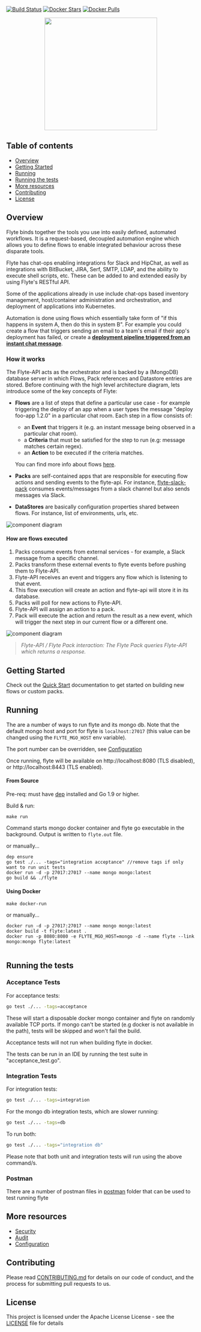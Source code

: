 [![Build Status](https://travis-ci.org/HotelsDotCom/flyte.svg?branch=master)](https://travis-ci.org/HotelsDotCom/flyte)
[![Docker Stars](https://img.shields.io/docker/stars/hotelsdotcom/flyte.svg)](https://hub.docker.com/r/hotelsdotcom/flyte/)
[![Docker Pulls](https://img.shields.io/docker/pulls/hotelsdotcom/flyte.svg)](https://hub.docker.com/r/hotelsdotcom/flyte/)

<p align="center">
  <img align="center" src="https://github.com/HotelsDotCom/flyte/blob/master/docs/images/flyte_logo_compact.png" width="300">
</p>

## Table of contents
* [Overview](#overview)
* [Getting Started](#getting-started)
* [Running](#running)
* [Running the tests](#running-the-tests)
* [More resources](#more-resources)
* [Contributing](#contributing)
* [License](#license)

## Overview

Flyte binds together the tools you use into easily defined, automated workflows. It is a request-based, decoupled automation engine which allows you to define flows to enable integrated behaviour across these disparate tools.

Flyte has chat-ops enabling integrations for Slack and HipChat, as well as integrations with BitBucket, JIRA, Serf, SMTP, LDAP, and the ability to execute shell scripts, etc. These can be added to and extended easily by using Flyte's RESTful API.

Some of the applications already in use include chat-ops based inventory management, host/container administration and orchestration, and deployment of applications into Kubernetes.

Automation is done using flows which essentially take form of "if this happens in system A, then do this in system B". For example you could create a flow that triggers sending an email to a team's email if their app's deployment has failed, or create a **[deployment pipeline triggered from an instant chat message](docs/images/flow.gif)**.

### How it works

The Flyte-API acts as the orchestrator and is backed by a (MongoDB) database server in which Flows, Pack references and Datastore entries are stored. Before continuing with the high level architecture diagram, lets introduce some of the key concepts of Flyte:

- **Flows** are a list of steps that define a particular use case - for example triggering the deploy of an app when a user types the message "deploy foo-app 1.2.0" in a particular chat room. Each step in a flow consists of:
    - an **Event** that triggers it (e.g. an instant message being observed in a particular chat room).
    - a **Criteria** that must be satisfied for the step to run (e.g: message matches certain regex).
    - an **Action** to be executed if the criteria matches.

    You can find more info about flows [here](docs/quickstart.md).
    
- **Packs** are self-contained apps that are responsible for executing flow actions and sending events to the flyte-api. For instance, [flyte-slack-pack](https://github.com/HotelsDotCom/flyte-slack) consumes events/messages from a slack channel but also sends messages via Slack. 
- **DataStores** are basically configuration properties shared between flows. For instance, list of environments, urls, etc.

![component diagram](docs/images/component_diag.png)

#### How are flows executed
 
1. Packs consume events from external services - for example, a Slack message from a specific channel.
1. Packs transform these external events to flyte events before pushing them to Flyte-API.
1. Flyte-API receives an event and triggers any flow which is listening to that event.
1. This flow execution will create an action and flyte-api will store it in its database.
1. Packs will poll for new actions to Flyte-API.
1. Flyte-API will assign an action to a pack.
1. Pack will execute the action and return the result as a new event, which will trigger the next step in our current flow or a different one.


![component diagram](docs/images/api_to_pack.png)  

>_Flyte-API / Flyte Pack interaction: The Flyte Pack queries Flyte-API which returns a response._ 

## Getting Started
   
Check out the [Quick Start](docs/quickstart.md) documentation to get started on building new flows or custom packs.

## Running

The are a number of ways to run flyte and its mongo db.
Note that the default mongo host and port for flyte is `localhost:27017` (this value can be changed using the
`FLYTE_MGO_HOST` env variable).

The port number can be overridden, see [Configuration](docs/configuration.md#port-configuration)

Once running, flyte will be available on http://localhost:8080 (TLS disabled), or http://localhost:8443 (TLS enabled).
  


#### From Source

Pre-req: must have [dep](https://github.com/golang/dep) installed and Go 1.9 or higher.

Build & run:

```
make run
```

Command starts mongo docker container and flyte go executable in the background. Output is written to `flyte.out` file.

or manually...

```
dep ensure
go test ./... -tags="integration acceptance" //remove tags if only want to run unit tests
docker run -d -p 27017:27017 --name mongo mongo:latest
go build && ./flyte
```

#### Using Docker

```
make docker-run
```

or manually...


```
docker run -d -p 27017:27017 --name mongo mongo:latest
docker build -t flyte:latest .
docker run -p 8080:8080 -e FLYTE_MGO_HOST=mongo -d --name flyte --link mongo:mongo flyte:latest
 
```

## Running the tests

### Acceptance Tests

For acceptance tests:

```bash
go test ./... -tags=acceptance
```

These will start a disposable docker mongo container and flyte on randomly available TCP ports. If mongo can't be started (e.g docker is not available in the path),
tests will be skipped and won't fail the build.

Acceptance tests will not run when building flyte in docker.

The tests can be run in an IDE by running the test suite in "acceptance_test.go".

### Integration Tests

For integration tests:

```bash
go test ./... -tags=integration
```

For the mongo db integration tests, which are slower running:

```bash
go test ./... -tags=db
```

To run both:

```bash
go test ./... -tags="integration db"
```

Please note that both unit and integration tests will run using the above command/s.

### Postman

There are a number of postman files in [postman](postman) folder that can be used to test running flyte

## More resources
- [Security](docs/security/security.md)
- [Audit](docs/audit.md)
- [Configuration](docs/configuration.md)

## Contributing

Please read [CONTRIBUTING.md](docs/contributing/overview.md) for details on our code of conduct, and the process for submitting pull requests to us.

## License
This project is licensed under the Apache License License - see the [LICENSE](LICENSE) file for details


